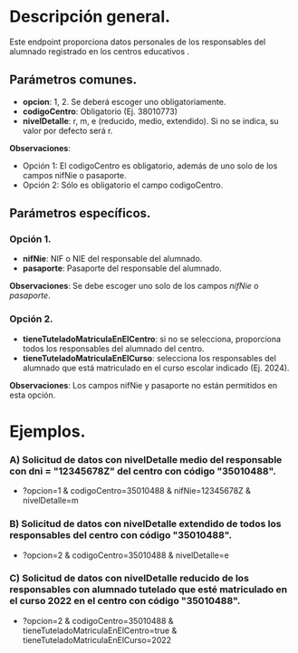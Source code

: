 # Descripción general.

Este endpoint proporciona datos personales de los responsables del alumnado registrado en los centros educativos .

## Parámetros comunes.
* **opcion**: 1, 2. Se deberá escoger uno obligatoriamente.
* **codigoCentro**: Obligatorio (Ej. 38010773)
* **nivelDetalle**: r, m, e (reducido, medio, extendido). Si no se indica, su valor por defecto será r.

**Observaciones**:
* Opción 1: El codigoCentro es obligatorio, además de uno solo de los campos nifNie o pasaporte.
* Opción 2: Sólo es obligatorio el campo codigoCentro.

## Parámetros específicos.

### Opción 1.
* **nifNie**: NIF o NIE del responsable del alumnado.
* **pasaporte**: Pasaporte del responsable del alumnado.

**Observaciones**: Se debe escoger uno solo de los campos _nifNie_ o _pasaporte_.

### Opción 2.

* **tieneTuteladoMatriculaEnElCentro**: si no se selecciona, proporciona todos los responsables del alumnado del centro.
* **tieneTuteladoMatriculaEnElCurso**: selecciona los responsables del alumnado que está matriculado en el curso escolar indicado (Ej. 2024).

**Observaciones**: Los campos nifNie y pasaporte no están permitidos en esta opción.

# Ejemplos.
### A) Solicitud de datos con nivelDetalle medio del responsable con dni = "12345678Z" del centro con código "35010488".
* ?opcion=1 & codigoCentro=35010488 & nifNie=12345678Z & nivelDetalle=m
 
### B) Solicitud de datos con nivelDetalle extendido de todos  los responsables del centro con código "35010488".
* ?opcion=2 & codigoCentro=35010488 & nivelDetalle=e

### C) Solicitud de datos con nivelDetalle reducido de los responsables con alumnado tutelado que esté matriculado en el curso 2022 en el centro con código "35010488". 
* ?opcion=2 & codigoCentro=35010488 & tieneTuteladoMatriculaEnElCentro=true & tieneTuteladoMatriculaEnElCurso=2022
